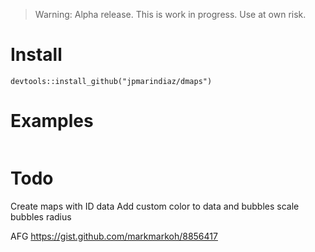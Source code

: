 > Warning: Alpha release. This is work in progress. Use at own risk.

# Install

`devtools::install_github("jpmarindiaz/dmaps")`


# Examples

```r

```

# Todo

Create maps with ID data
Add custom color to data and bubbles
scale bubbles radius

AFG
https://gist.github.com/markmarkoh/8856417

